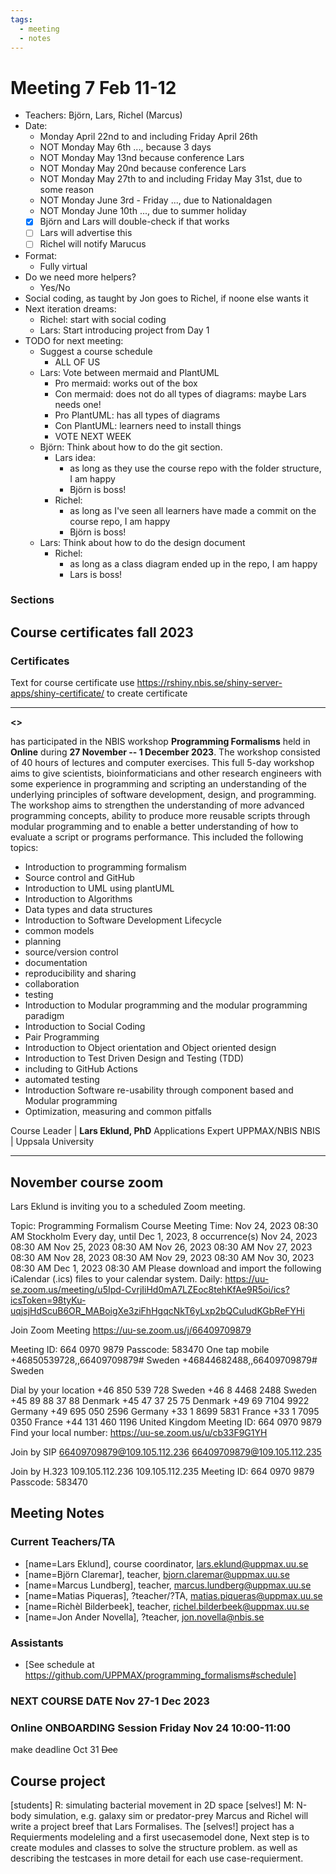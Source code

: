 ```yaml
---
tags:
  - meeting
  - notes
---
```


# Meeting 7 Feb 11-12

- Teachers: Björn, Lars, Richel (Marcus)
- Date:
    - Monday April 22nd to and including Friday April 26th
    - NOT Monday May 6th ..., because 3 days
    - NOT Monday May 13nd because conference Lars
    - NOT Monday May 20nd because conference Lars
    - NOT Monday May 27th to and including Friday May 31st, due to some reason
    - NOT Monday June 3rd - Friday ..., due to Nationaldagen
    - NOT Monday June 10th ..., due to summer holiday
    - [x] Björn and Lars will double-check if that works
    - [ ] Lars will advertise this
    - [ ] Richel will notify Marucus
- Format:
    - Fully virtual
- Do we need more helpers?
    - Yes/No
- Social coding, as taught by Jon goes to Richel, if noone else wants it
- Next iteration dreams:
    - Richel: start with social coding
    - Lars: Start introducing project from Day 1
- TODO for next meeting:
    - Suggest a course schedule
        - ALL OF US
    - Lars: Vote between mermaid and PlantUML
        - Pro mermaid: works out of the box
        - Con mermaid: does not do all types of diagrams: maybe Lars needs one!
        - Pro PlantUML: has all types of diagrams
        - Con PlantUML: learners need to install things
        - VOTE NEXT WEEK
    - Björn: Think about how to do the git section.
        - Lars idea:
            - as long as they use the course repo with the folder structure, I am happy
            - Björn is boss!
        - Richel:
            - as long as I've seen all learners have made a commit on the course repo, I am happy
            - Björn is boss!
    - Lars: Think about how to do the design document
        - Richel:
            - as long as a class diagram ended up in the repo, I am happy
            - Lars is boss!

### Sections


## Course certificates fall 2023

### Certificates

Text for course certificate
use <https://rshiny.nbis.se/shiny-server-apps/shiny-certificate/>
to create certificate

-------
**<<name>>**

has participated in the NBIS workshop **Programming Formalisms**
held in **Online** during **27 November -- 1 December  2023**.
The workshop consisted of 40 hours of lectures and computer exercises.
This full 5-day workshop aims to give scientists, bioinformaticians and other research engineers with some experience in programming and scripting an understanding of the underlying principles of software development, design, and programming. The workshop aims to strengthen the understanding of more advanced programming concepts, ability to produce more reusable scripts through modular programming and to enable a better understanding of how to evaluate a script or programs performance.
This included the following topics:

- Introduction to programming formalism
- Source control and GitHub
- Introduction to UML using plantUML
- Introduction to Algorithms
- Data types and data structures
- Introduction to Software Development Lifecycle
- common models
- planning
- source/version control
- documentation
- reproducibility and sharing
- collaboration
- testing
- Introduction to Modular programming and the modular programming paradigm
- Introduction to Social Coding
- Pair Programming
- Introduction to Object orientation and Object oriented design
- Introduction to Test Driven Design and Testing (TDD)
- including to GitHub Actions
- automated testing
- Introduction  Software re-usability through component based and Modular programming
- Optimization, measuring and common pitfalls


Course Leader | **Lars Eklund, PhD**
Applications Expert UPPMAX/NBIS
NBIS | Uppsala University


----------------------------------------------------------

## November course zoom

Lars Eklund is inviting you to a scheduled Zoom meeting.

Topic: Programming Formalism Course Meeting
Time: Nov 24, 2023 08:30 AM Stockholm
        Every day, until Dec 1, 2023, 8 occurrence(s)
        Nov 24, 2023 08:30 AM
        Nov 25, 2023 08:30 AM
        Nov 26, 2023 08:30 AM
        Nov 27, 2023 08:30 AM
        Nov 28, 2023 08:30 AM
        Nov 29, 2023 08:30 AM
        Nov 30, 2023 08:30 AM
        Dec 1, 2023 08:30 AM
Please download and import the following iCalendar (.ics) files to your calendar system.
Daily: <https://uu-se.zoom.us/meeting/u5Ipd-CvrjIiHd0mA7LZEoc8tehKfAe9R5oi/ics?icsToken=98tyKu-uqjsjHdScuB6OR_MABoigXe3ziFhHgqcNkT6yLxp2bQCuIudKGbReFYHi>

Join Zoom Meeting
<https://uu-se.zoom.us/j/66409709879>

Meeting ID: 664 0970 9879
Passcode: 583470
One tap mobile
+46850539728,,66409709879# Sweden
+46844682488,,66409709879# Sweden

Dial by your location
        +46 850 539 728 Sweden
        +46 8 4468 2488 Sweden
        +45 89 88 37 88 Denmark
        +45 47 37 25 75 Denmark
        +49 69 7104 9922 Germany
        +49 695 050 2596 Germany
        +33 1 8699 5831 France
        +33 1 7095 0350 France
        +44 131 460 1196 United Kingdom
Meeting ID: 664 0970 9879
Find your local number: <https://uu-se.zoom.us/u/cb33F9G1YH>

Join by SIP
66409709879@109.105.112.236
66409709879@109.105.112.235

Join by H.323
109.105.112.236
109.105.112.235
Meeting ID: 664 0970 9879
Passcode: 583470


## Meeting Notes

### Current Teachers/TA

- [name=Lars Eklund], course coordinator, <lars.eklund@uppmax.uu.se>
- [name=Björn Claremar], teacher, <bjorn.claremar@uppmax.uu.se>
- [name=Marcus Lundberg], teacher, <marcus.lundberg@uppmax.uu.se>
- [name=Matias Piqueras], ?teacher/?TA, <matias.piqueras@uppmax.uu.se>
- [name=Richèl Bilderbeek], teacher, <richel.bilderbeek@uppmax.uu.se>
- [name=Jon Ander Novella], ?teacher, <jon.novella@nbis.se>

### Assistants

- [See schedule at https://github.com/UPPMAX/programming_formalisms#schedule]

### NEXT COURSE DATE Nov 27-1 Dec 2023

### Online ONBOARDING Session Friday Nov 24 10:00-11:00

make deadline Oct 31 ~~Dec~~

## Course project

[students] R: simulating bacterial movement in 2D space
[selves!]  M: N-body simulation, e.g. galaxy sim or predator-prey
Marcus and Richel will write a project breef that Lars Formalises.
The [selves!] project has a Requierments modeleling and a first usecasemodel done, Next step is to create modules and classes to solve the structure problem. as well as describing the testcases in more detail for each use case-requierment.
